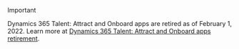 > [!IMPORTANT]
> Dynamics 365 Talent: Attract and Onboard apps are retired as of February 1, 2022. Learn more at [Dynamics 365 Talent: Attract and Onboard apps retirement](../human-resources/hr-talent-retire.md?toc=/dynamics365/talent/toc.json).
